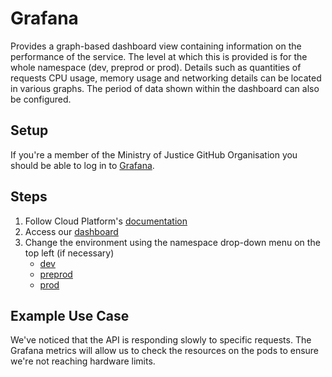 # Grafana
Provides a graph-based dashboard view containing information on the performance of the service. The level at which this
is provided is for the whole namespace (dev, preprod or prod). Details such as quantities of requests
CPU usage, memory usage and networking details can be located in various graphs. The period of data shown within the 
dashboard can also be configured.

## Setup
If you're a member of the Ministry of Justice GitHub Organisation you should be able to log in to [Grafana](https://grafana.live.cloud-platform.service.justice.gov.uk/?orgId=1).

## Steps
1. Follow Cloud Platform's [documentation](https://user-guide.cloud-platform.service.justice.gov.uk/documentation/monitoring-an-app/prometheus.html#grafana)
2. Access our [dashboard](https://grafana.live.cloud-platform.service.justice.gov.uk/d/golden-signals/golden-signals?orgId=1&var-namespace=hmpps-integration-api-dev&var-service=hmpps-integration-api)
3. Change the environment using the namespace drop-down menu on the top left (if necessary)
   - [dev](https://grafana.live.cloud-platform.service.justice.gov.uk/d/golden-signals/golden-signals?orgId=1&var-service=hmpps-integration-api&var-namespace=hmpps-integration-api-dev)
   - [preprod](https://grafana.live.cloud-platform.service.justice.gov.uk/d/golden-signals/golden-signals?orgId=1&var-service=hmpps-integration-api&var-namespace=hmpps-integration-api-preprod)
   - [prod](https://grafana.live.cloud-platform.service.justice.gov.uk/d/golden-signals/golden-signals?orgId=1&var-service=hmpps-integration-api&var-namespace=hmpps-integration-api-prod)

## Example Use Case
We've noticed that the API is responding slowly to specific requests. The Grafana metrics will allow us to check the
resources on the pods to ensure we're not reaching hardware limits.
